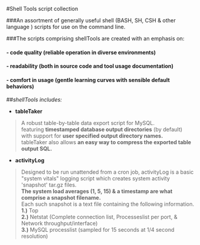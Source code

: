 #Shell Tools script collection

###An assortment of generally useful shell (BASH, SH, CSH & other language ) scripts for use on the command line.

###The scripts comprising shellTools are created with an emphasis on:  
#### - code quality (reliable operation in diverse environments)  
#### - readability (both in source code and tool usage documentation)
#### - comfort in usage (gentle learning curves with sensible default behaviors)  

##_shellTools includes:_
* __tableTaker__
> A robust table-by-table data export script for MySQL.  
> featuring __timestamped database output directories__ (by default)  
> with support for __user specified output directory names.__  
> tableTaker also allows __an easy way to compress the exported table output SQL.__
* __activityLog__  
> Designed to be run unattended from a cron job, activityLog is a basic  
> "system vitals" logging script which creates system activity 'snapshot' tar.gz files.  
> **The system load averages (1, 5, 15) & a timestamp are what comprise a snapshot filename.**  
> Each such snapshot is a text file containing the following information.  
> **1.)** Top  
> **2.)** Netstat (Complete connection list, Processeslist per port, & Network throughput/interface)   
> **3.)** MySQL processlist (sampled for 15 seconds at 1/4 second resolution)  